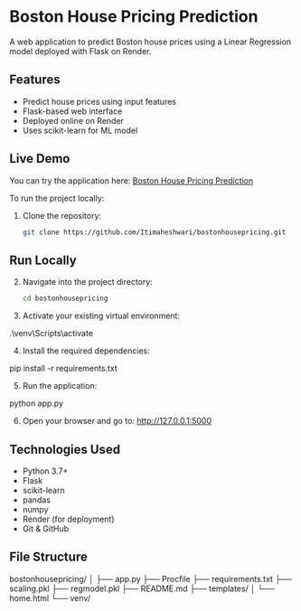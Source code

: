 # Boston House Pricing Prediction

 A web application to predict Boston house prices using a Linear Regression model deployed with Flask on Render.

## Features

- Predict house prices using input features
- Flask-based web interface
- Deployed online on Render
- Uses scikit-learn for ML model

## Live Demo

You can try the application here: [Boston House Pricing Prediction](https://bostonhousepricing-7ntv.onrender.com)

To run the project locally:

1. Clone the repository:
   ```bash
   git clone https://github.com/Itimaheshwari/bostonhousepricing.git

## Run Locally

2. Navigate into the project directory:
   ```bash
   cd bostonhousepricing
    ```

3. Activate your existing virtual environment:

.\venv\Scripts\activate

4. Install the required dependencies:

pip install -r requirements.txt

5. Run the application:

python app.py

6. Open your browser and go to: http://127.0.0.1:5000


## Technologies Used

- Python 3.7+
- Flask
- scikit-learn
- pandas
- numpy
- Render (for deployment)
- Git & GitHub

## File Structure

bostonhousepricing/
│
├── app.py
├── Procfile
├── requirements.txt
├── scaling.pkl
├── regmodel.pkl
├── README.md
├── templates/
│ └── home.html
└── venv/

